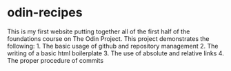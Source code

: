 # odin-recipes

This is my first website putting together all of the first half of the foundations course on The Odin Project.  This project demonstrates the following:
    1. The basic usage of github and repository management
    2. The writing of a basic html boilerplate
    3. The use of absolute and relative links
    4. The proper procedure of commits
